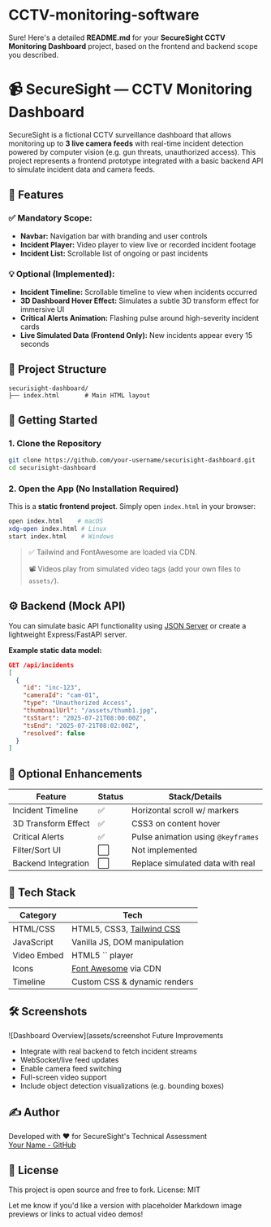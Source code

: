 # CCTV-monitoring-software
Sure! Here's a detailed **README.md** for your **SecureSight CCTV Monitoring Dashboard** project, based on the frontend and backend scope you described.

# 📹 SecureSight — CCTV Monitoring Dashboard

SecureSight is a fictional CCTV surveillance dashboard that allows monitoring up to **3 live camera feeds** with real-time incident detection powered by computer vision (e.g. gun threats, unauthorized access). This project represents a frontend prototype integrated with a basic backend API to simulate incident data and camera feeds.

## 🔧 Features

### ✅ Mandatory Scope:
- **Navbar:** Navigation bar with branding and user controls
- **Incident Player:** Video player to view live or recorded incident footage
- **Incident List:** Scrollable list of ongoing or past incidents

### 💡 Optional (Implemented):
- **Incident Timeline:** Scrollable timeline to view when incidents occurred
- **3D Dashboard Hover Effect:** Simulates a subtle 3D transform effect for immersive UI
- **Critical Alerts Animation:** Flashing pulse around high-severity incident cards
- **Live Simulated Data (Frontend Only):** New incidents appear every 15 seconds

## 📁 Project Structure

```
securisight-dashboard/
├── index.html       # Main HTML layout
```

## 🚀 Getting Started

### 1. Clone the Repository

```bash
git clone https://github.com/your-username/securisight-dashboard.git
cd securisight-dashboard
```

### 2. Open the App (No Installation Required)

This is a **static frontend project**. Simply open `index.html` in your browser:

```bash
open index.html    # macOS
xdg-open index.html # Linux
start index.html    # Windows
```

> ✅ Tailwind and FontAwesome are loaded via CDN.
>   
> 📽️ Videos play from simulated video tags (add your own files to `assets/`).

## ⚙ Backend (Mock API)

You can simulate basic API functionality using [JSON Server](https://github.com/typicode/json-server) or create a lightweight Express/FastAPI server.

**Example static data model:**

```json
GET /api/incidents
[
  {
    "id": "inc-123",
    "cameraId": "cam-01",
    "type": "Unauthorized Access",
    "thumbnailUrl": "/assets/thumb1.jpg",
    "tsStart": "2025-07-21T08:00:00Z",
    "tsEnd": "2025-07-21T08:02:00Z",
    "resolved": false
  }
]
```

## 🧪 Optional Enhancements

| Feature              | Status | Stack/Details                        |
|----------------------|--------|-------------------------------------|
| Incident Timeline    | ✅     | Horizontal scroll w/ markers       |
| 3D Transform Effect  | ✅     | CSS3 on content hover               |
| Critical Alerts      | ✅     | Pulse animation using `@keyframes` |
| Filter/Sort UI       | ⬜     | Not implemented                    |
| Backend Integration  | ⬜     | Replace simulated data with real   |

## 🎨 Tech Stack

| Category    | Tech                                                     |
|-------------|----------------------------------------------------------|
| HTML/CSS    | HTML5, CSS3, [Tailwind CSS](https://tailwindcss.com)     |
| JavaScript  | Vanilla JS, DOM manipulation                            |
| Video Embed | HTML5 `` player                                   |
| Icons       | [Font Awesome](https://fontawesome.com/) via CDN         |
| Timeline    | Custom CSS & dynamic renders                             |

## 🛠 Screenshots

![Dashboard Overview](assets/screenshot Future Improvements

- Integrate with real backend to fetch incident streams
- WebSocket/live feed updates
- Enable camera feed switching
- Full-screen video support
- Include object detection visualizations (e.g. bounding boxes)

## ✍️ Author

Developed with ❤️ for SecureSight's Technical Assessment  
[Your Name -  GitHub](https://github.com/your-username)

## 📄 License

This project is open source and free to fork. License: MIT

Let me know if you'd like a version with placeholder Markdown image previews or links to actual video demos!
